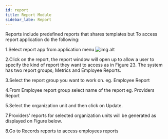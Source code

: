 ```yaml
---
id: report
title: Report Module
sidebar_labe: Report
---
```


Reports include predefined reports that shares templates but
To access report application do the following:

1.Select report app from application menu
![img alt](/images/login.png)

2.Click on the report, the report window will open up to allow a user to specify the kind of report they want to access as in Figure 23. The system has two report groups; Metrics and Employee Reports.

3.Select the report group you want to work on. eg. Employee Report

4.From Employee report group select name of the report eg. Providers Report

5.Select the organization unit and then click on Update.

7.Providers' reports for selected organization units will be generated as displayed on Figure below.

8.Go to Records reports to access employees reports
